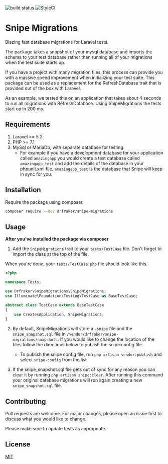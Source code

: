 ![build status](https://travis-ci.com/drfraker/snipe-migrations.svg?branch=master "build status")
![StyleCI](https://github.styleci.io/repos/171511006/shield?branch=master)

# Snipe Migrations

Blazing fast database migrations for Laravel tests. 

The package takes a snapshot of your mysql database and imports the schema to your test database rather than running 
all of your migrations when the test suite starts up. 

If you have a project with many migration files, this process can provide you with a massive speed improvement when 
initializing your test suite. This package can be used as a replacement for the RefreshDatabase trait that is provided out
of the box with Laravel.

As an example, we tested this on an application that takes about 4 seconds to run all migrations with RefreshDatabase. 
Using SnipeMigrations the tests start up in 200 ms.

## Requirements
1. Laravel >= 5.2
2. PHP >= 7.1
3. MySql or MariaDb, with separate database for testing.
	- For example if you have a development database for your application called `amazingapp`
	you would create a test database called `amazingapp_test` and add the details of the 
	database in your phpunit.xml file. `amazingapp_test` is the database that Snipe will keep in sync for you.

## Installation

Require the package using composer.

```bash
composer require --dev drfraker/snipe-migrations
```

## Usage

**After you've installed the package via composer**
1. Add the `SnipeMigrations` trait to your `tests/TestCase` file. Don't forget to import the class at the top of the file.

When you're done, your `tests/TestCase.php` file should look like this.

```php
<?php

namespace Tests;

use Drfraker\SnipeMigrations\SnipeMigrations;
use Illuminate\Foundation\Testing\TestCase as BaseTestCase;

abstract class TestCase extends BaseTestCase
{
    use CreatesApplication, SnipeMigrations;
}
```

2. By default, SnipeMigrations will store a `.snipe` file and the `snipe_snapshot.sql` file in `/vendor/drfraker/snipe-migrations/snapshots`. If you would like to change the location of the files follow the directions below to publish
the snipe config file.
	- To publish the snipe config file, run `php artisan vendor:publish` and select `snipe-config` from the list.

3. If the snipe_snapshot.sql file gets out of sync for any reason you can clear it by running `php artisan snipe:clear`. After running
this command your original database migrations will run again creating a new `snipe_snapshot.sql` file.

## Contributing
Pull requests are welcome. For major changes, please open an issue first to discuss what you would like to change.

Please make sure to update tests as appropriate.

## License
[MIT](./LICENSE.md)
